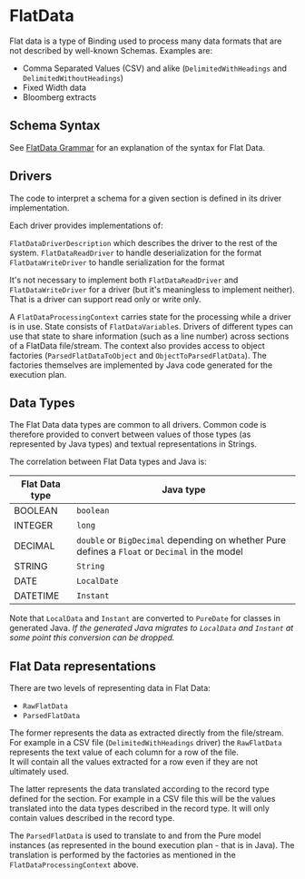 # FlatData

Flat data is a type of Binding used to process many data formats that are not described by well-known Schemas.
Examples are:

* Comma Separated Values (CSV) and alike (`DelimitedWithHeadings` and `DelimitedWithoutHeadings`)
* Fixed Width data
* Bloomberg extracts

## Schema Syntax

See [FlatData Grammar](https://legend.finos.org/docs/studio/create-flat-data-schema#flat-data-grammar)
for an explanation of the syntax for Flat Data.

## Drivers

The code to interpret a schema for a given section is defined in its driver implementation.

Each driver provides implementations of:

`FlatDataDriverDescription` which describes the driver to the rest of the system.
`FlatDataReadDriver` to handle deserialization for the format
`FlatDataWriteDriver` to handle serialization for the format

It's not necessary to implement both `FlatDataReadDriver` and `FlatDataWriteDriver` for a 
driver (but it's meaningless to implement neither). That is a driver can support read only
or write only.

A `FlatDataProcessingContext` carries state for the processing while a driver is in use.
State consists of `FlatDataVariable`s.  Drivers of different types can use that state to
share information (such as a line number) across sections of a FlatData file/stream.
The context also provides access to object factories (`ParsedFlatDataToObject` and
`ObjectToParsedFlatData`).  The factories themselves are implemented by Java code generated
for the execution plan.

## Data Types

The Flat Data data types are common to all drivers.  Common code is therefore provided
to convert between values of those types (as represented by Java types) and textual representations
in Strings.

The correlation between Flat Data types and Java is:

| Flat Data type | Java type                                                                                      |
|----------------|------------------------------------------------------------------------------------------------|
| BOOLEAN        | `boolean`                                                                                      |
| INTEGER        | `long`                                                                                         |
| DECIMAL        | `double` or `BigDecimal` depending on whether Pure defines a `Float` or `Decimal` in the model |
| STRING         | `String`                                                                                       |
| DATE           | `LocalDate`                                                                                    |
| DATETIME       | `Instant`                                                                                      |

Note that `LocalData` and `Instant` are converted to `PureDate` for classes in generated Java.
_If the generated Java migrates to `LocalData` and `Instant` at some point this conversion can be dropped._

## Flat Data representations

There are two levels of representing data in Flat Data:

* `RawFlatData`
* `ParsedFlatData`

The former represents the data as extracted directly from the file/stream.  For example in a CSV file
(`DelimitedWithHeadings` driver) the `RawFlatData` represents the text value of each column for a row of the file.  
It will contain all the values extracted for a row even if they are not ultimately used.

The latter represents the data translated according to the record type defined for the section.  For example in
a CSV file this will be the values translated into the data types described in the record type.
It will only contain values described in the record type.

The `ParsedFlatData` is used to translate to and from the Pure model instances (as represented in the bound 
execution plan - that is in Java).  The translation is performed by the factories as mentioned in the
`FlatDataProcessingContext` above.

